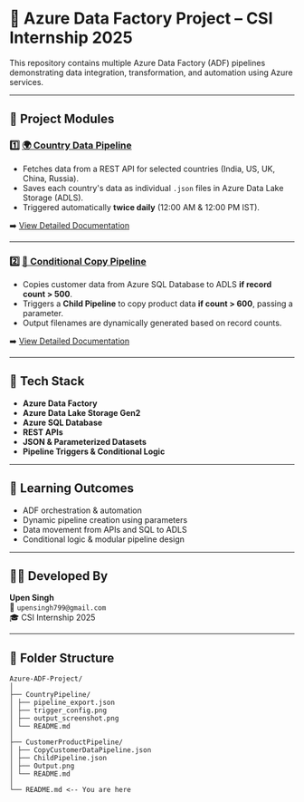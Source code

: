 # 🚀 Azure Data Factory Project – CSI Internship 2025

This repository contains multiple Azure Data Factory (ADF) pipelines demonstrating data integration, transformation, and automation using Azure services.

---

## 📁 Project Modules

### 1️⃣ [🌍 Country Data Pipeline](./adf-country-pipeline/README.md)
- Fetches data from a REST API for selected countries (India, US, UK, China, Russia).
- Saves each country's data as individual `.json` files in Azure Data Lake Storage (ADLS).
- Triggered automatically **twice daily** (12:00 AM & 12:00 PM IST).

➡️ [View Detailed Documentation](./adf-country-pipeline/README.md)

---

### 2️⃣ [🔄 Conditional Copy Pipeline](./adf-customer-product-pipeline/README.md)
- Copies customer data from Azure SQL Database to ADLS **if record count > 500**.
- Triggers a **Child Pipeline** to copy product data **if count > 600**, passing a parameter.
- Output filenames are dynamically generated based on record counts.

➡️ [View Detailed Documentation](./adf-customer-product-pipeline/README.md)

---

## 🧰 Tech Stack

- **Azure Data Factory**
- **Azure Data Lake Storage Gen2**
- **Azure SQL Database**
- **REST APIs**
- **JSON & Parameterized Datasets**
- **Pipeline Triggers & Conditional Logic**

---

## 🧠 Learning Outcomes

- ADF orchestration & automation
- Dynamic pipeline creation using parameters
- Data movement from APIs and SQL to ADLS
- Conditional logic & modular pipeline design

---

## 👨‍💻 Developed By

**Upen Singh**  
📧 `upensingh799@gmail.com`  
🎓 CSI Internship 2025

---

## 📌 Folder Structure
```
Azure-ADF-Project/
│
├── CountryPipeline/
│ ├── pipeline_export.json
│ ├── trigger_config.png
│ ├── output_screenshot.png
│ └── README.md
│
├── CustomerProductPipeline/
│ ├── CopyCustomerDataPipeline.json
│ ├── ChildPipeline.json
│ ├── Output.png
│ └── README.md
│
└── README.md <-- You are here

```
